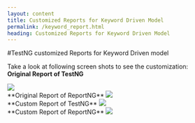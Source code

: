 ```yaml
---
layout: content
title: Customized Reports for Keyword Driven Model
permalink: /keyword_report.html
heading: Customized Reports for Keyword Driven Model
---
```

#TestNG customized Reports for Keyword Driven model

Take a look at following screen shots to see the customization:
<br/>
**Original Report of TestNG**

<img src="{{site.base_url}}/images/original-test-report.png"/>
<br/>
**Original Report of ReportNG**

<img src="{{site.base_url}}/images/reportng-original-test-report.png"/>

<br/>
**Custom Report of TestNG**

<img src="{{site.base_url}}/images/custom-test-report.png"/>
<br/>
**Custom Report of ReportNG**

<img src="{{site.base_url}}/images/reportng-custom-test-report.png"/>